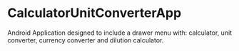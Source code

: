 # CalculatorUnitConverterApp
Android Application designed to include a drawer menu with: calculator, unit converter, currency converter and dilution calculator.
